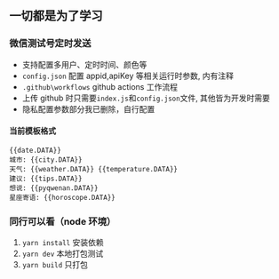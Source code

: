 ## 一切都是为了学习

### 微信测试号定时发送

- 支持配置多用户、定时时间、颜色等
- `config.json` 配置 appid,apiKey 等相关运行时参数, 内有注释
- `.github\workflows` github actions 工作流程
- 上传 github 时只需要`index.js`和`config.json`文件, 其他皆为开发时需要
- 隐私配置参数部分我已删除，自行配置

#### 当前模板格式

```
{{date.DATA}}
城市: {{city.DATA}}
天气: {{weather.DATA}} {{temperature.DATA}}
建议: {{tips.DATA}}
想说: {{pyqwenan.DATA}}
星座寄语: {{horoscope.DATA}}

```

### 同行可以看（node 环境）

1. `yarn install` 安装依赖
2. `yarn dev` 本地打包测试
3. `yarn build` 只打包
